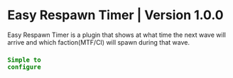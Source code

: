 # Easy Respawn Timer | Version 1.0.0
Easy Respawn Timer is a plugin that shows at what time the next wave will arrive and which faction(MTF/CI) will spawn during that wave.

### <code style="color : Green">Simple to configure</code>
